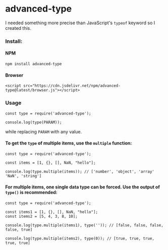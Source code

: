 # advanced-type

I needed something more precise than JavaScript's ```typeof``` keyword so I created this.

### Install:

#### NPM
```
npm install advanced-type
```

#### Browser
```
<script src="https://cdn.jsdelivr.net/npm/advanced-type@latest/browser.js"></script>
```

### Usage
```
const type = require('advanced-type');

console.log(type(PARAM));
```
while replacing ```PARAM``` with any value.

#### To get the ```type``` of multiple items, use the ```multiple``` function:
```
const type = require('advanced-type');

const items = [1, {}, [], NaN, "hello"];

console.log(type.multiple(items)); // ['number', 'object', 'array' 'NaN', 'string']
```


#### For multiple items, one single data type can be forced. Use the output of ```type()``` is recommended:
```
const type = require('advanced-type');

const items1 = [1, {}, [], NaN, "hello"];
const items2 = [5, 4, 3, 8, 10];

console.log(type.multiple(items1), type('')); // [false, false, false, false, true]

console.log(type.multiple(items2), type(0)); // [true, true, true, true, true]
```